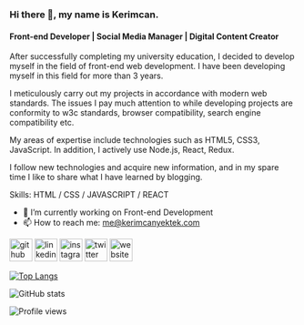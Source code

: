 ### Hi there 👋, my name is Kerimcan.
#### Front-end Developer | Social Media Manager | Digital Content Creator

After successfully completing my university education, I decided to develop myself in the field of front-end web development. I have been developing myself in this field for more than 3 years.

I meticulously carry out my projects in accordance with modern web standards. The issues I pay much attention to while developing projects are conformity to w3c standards, browser compatibility, search engine compatibility etc.

My areas of expertise include technologies such as HTML5, CSS3, JavaScript. In addition, I actively use Node.js, React, Redux.

I follow new technologies and acquire new information, and in my spare time I like to share what I have learned by blogging.

Skills: HTML / CSS / JAVASCRIPT / REACT

- 🔭 I’m currently working on Front-end Development  
- 📫 How to reach me: me@kerimcanyektek.com 


[<img src='https://cdn.jsdelivr.net/npm/simple-icons@3.0.1/icons/github.svg' alt='github' height='40'>](https://github.com/kerimcanyektek)  [<img src='https://cdn.jsdelivr.net/npm/simple-icons@3.0.1/icons/linkedin.svg' alt='linkedin' height='40'>](https://www.linkedin.com/in/kerimcanyektek/)  [<img src='https://cdn.jsdelivr.net/npm/simple-icons@3.0.1/icons/instagram.svg' alt='instagram' height='40'>](https://www.instagram.com/kerimcanyektekcom/)  [<img src='https://cdn.jsdelivr.net/npm/simple-icons@3.0.1/icons/twitter.svg' alt='twitter' height='40'>](https://twitter.com/kerimcan_yektek)  [<img src='https://cdn.jsdelivr.net/npm/simple-icons@3.0.1/icons/icloud.svg' alt='website' height='40'>](kerimcanyektek.com)  

[![Top Langs](https://github-readme-stats.vercel.app/api/top-langs/?username=kerimcanyektek)](https://github.com/anuraghazra/github-readme-stats)

![GitHub stats](https://github-readme-stats.vercel.app/api?username=kerimcanyektek&show_icons=true)  

![Profile views](https://gpvc.arturio.dev/kerimcanyektek)  
